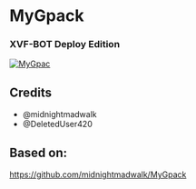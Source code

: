 # MyGpack

### XVF-BOT Deploy Edition

<p align="center">

<a href = "https://heroku.com/deploy?template=https://github.com/yahiko963/MyGpack"><img src="https://www.herokucdn.com/deploy/button.svg" alt="MyGpac"> </a>

</p>

## Credits

- @midnightmadwalk
- @DeletedUser420

## Based on:

https://github.com/midnightmadwalk/MyGpack
